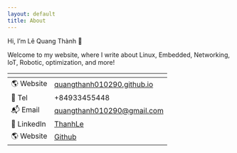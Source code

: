 ```yaml
---
layout: default
title: About
---
```


Hi, I’m Lê Quang Thành 👋

Welcome to my website, where I write about Linux, Embedded, Networking, IoT, Robotic, optimization, and more!

<table class="project_table">
  <thead>
    <tr>
      <th></th>
      <th></th>
    </tr>
  </thead>

  <tbody>
    <tr>
        <td>🌎 Website</td>
        <td><a href="https://quangthanh010290.github.io">quangthanh010290.github.io</a></td>
    </tr>
    <tr>
        <td>📲 Tel</td>
        <td>+84933455448</td>
    </tr>
    <tr>
        <td>📬 Email</td>
        <td><a target="_blank" href="mailto:quangthanh010290@gmail.com">quangthanh010290@gmail.com</a></td>
    </tr>
    <tr>
        <td>💼 LinkedIn</td>
        <td><a target="_blank" href="https://www.linkedin.com/in/thanhledotme/">ThanhLe</a></td>
    </tr>
    <tr>
        <td>🌎 Website</td>
        <td><a target="_blank" href="https://github.com/quangthanh010290">Github</a></td>
    </tr>
  </tbody>
</table>
